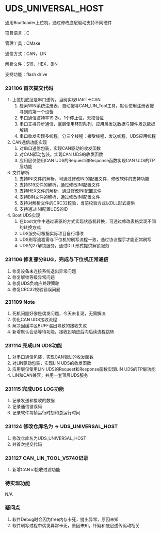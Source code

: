 # UDS_UNIVERSAL_HOST

通用Bootloader上位机，通过修改底层驱动支持不同硬件

项目语言：C

管理工具：CMake

通信方式：CAN，LIN

解析文件：S19，HEX，BIN

支持功能：flash drive

### 231106 首次提交代码
1. 上位机底层是串口透传，当前实现UART->CAN
   1. 检索WIN系统注册表，自动搜寻CAN_LIN_Tool工具，默认使用注册表搜寻到的第一个设备
   2. 串口通信波特率19.2k，1个停止位，无校验位
   3. 串口支持异步通信，底层使用环形队列，应用层发送数据与硬件发送数据解耦
   4. 串口收发实现多线程，分三个线程：接受线程，发送线程，UDS应用线程
2. CAN通信功能实现
   1. 对串口通信包装，实现CAN驱动的收发函数
   2. 对CAN驱动包装，实现CAN UDS的收发函数
   3. 应用层仅使用CAN UDS的Request和Response函数实现CAN UDS的TP层功能
3. 文件解析
   1. 支持INI文件的解析，可通过修改INI的配置文件，修改软件的支持功能
   2. 支持S19文件的解析，通过修改INI配置文件
   3. 支持HEX文件的解析，通过修改INI配置文件
   4. 支持BIN文件的解析，通过修改INI配置文件
   5. 支持对解析文件的CRC32校验，当前校验方式以DLL形式提供
   6. 支持通过INI配置UDS的ID
4. Boot UDS实现
   1. 在boot文件中通过表驱的方式实现状态机转换，可通过修改表格实现不同的转换方式
   2. UDS服务可根据实际项目自行增改
   3. UDS刷写流程需与下位机的刷写流程一致，通过协议握手才能正常刷写
   4. UDS的27解锁服务，通过DLL形式提供解锁服务


### 231106 修复部分BUG，完成与下位机正常通信
1. 修复设备未连接系统退出异常问题
2. 修复解锁等级异常问题
3. 修复UDS负响应处理策略
4. 修复CRC32校验错误问题


### 231109 Note
1. 死机问题好像是偶发问题，今天未复现，无需解决
2. 优化CAN UDS接收流程
3. 解决因缓冲区BUFF溢出导致的接收失败
4. 新增默认会话等待功能，接收到响应后向后续流程跳转


### 231114 完成LIN UDS功能
1. 对串口通信包装，实现CAN驱动的收发函数
2. 对LIN驱动包装，实现LIN UDS的收发函数
3. 应用层仅使用LIN UDS的Request和Response函数实现LIN UDS的TP层功能
4. LIN和CAN兼容，共用一套顶层UDS服务


### 231115 完成UDS LOG功能
1. 记录发送和接收的数据
2. 记录通信错误码
3. 记录软件每帧运行时刻和总运行时间


### 231124 修改仓库名为 -> UDS_UNIVERSAL_HOST
1. 修改仓库名为UDS_UNIVERSAL_HOST
2. 并首次提交代码


### 231127 CAN_LIN_TOOL_V5740记录
1. 新增CAN id接收过滤功能


### 待实现功能
N/A


### 疑问点
1. 软件Debug时会因为free内存卡死，抛出异常，原因未知
2. 软件刷写过程中偶发异常卡死，原因未知，怀疑和底层透传驱动相关
